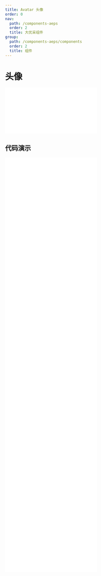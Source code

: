 ```yaml
---
title: Avatar 头像
order: 0
nav:
  path: /components-aeps
  order: 2
  title: 大优采组件
group:
  path: /components-aeps/components
  order: 2
  title: 组件
---
```


# 头像

<div>
<embed src="@docs-common/avatar/index.md"></embed>
</div>
        
## 代码演示

<Row gutter=8>

  <Col span=12>
    
  <div class="code-box"><embed src="@abiz-rc-aeps/avatar/demo/basic-avatar-aeps.md"></embed></div>
          
  <div class="code-box"><embed src="@abiz-rc-aeps/avatar/demo/dynamic-avatar-aeps.md"></embed></div>
          
  <div class="code-box"><embed src="@abiz-rc-aeps/avatar/demo/group-avatar-aeps.md"></embed></div>
          
  <div class="code-box"><embed src="@abiz-rc-aeps/avatar/demo/responsive-avatar-aeps.md"></embed></div>
          
  </Col>
          
  <Col span=12>
    
  <div class="code-box"><embed src="@abiz-rc-aeps/avatar/demo/type-avatar-aeps.md"></embed></div>
          
  <div class="code-box"><embed src="@abiz-rc-aeps/avatar/demo/badge-avatar-aeps.md"></embed></div>
          
  <div class="code-box"><embed src="@abiz-rc-aeps/avatar/demo/toggle-debug-avatar-aeps.md"></embed></div>
          
  <div class="code-box"><embed src="@abiz-rc-aeps/avatar/demo/fallback-avatar-aeps.md"></embed></div>
          
  </Col>
          
</Row>
        
<div><embed src="@docs-common/avatar/index-api.md"></embed><div>
